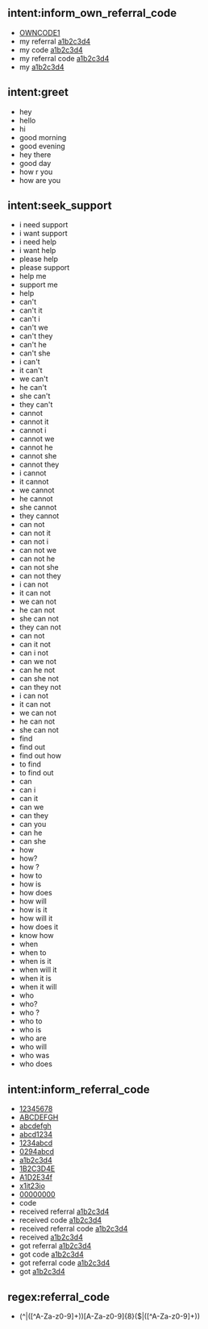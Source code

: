 ## intent:inform_own_referral_code
- [OWNCODE1](referral_code)
- my referral [a1b2c3d4](referral_code)
- my code [a1b2c3d4](referral_code)
- my referral code [a1b2c3d4](referral_code)
- my [a1b2c3d4](referral_code)

## intent:greet
- hey
- hello
- hi
- good morning
- good evening
- hey there
- good day
- how r you
- how are you

## intent:seek_support
- i need support
- i want support
- i need help
- i want help
- please help
- please support
- help me
- support me
- help
- can't
- can't it
- can't i
- can't we
- can't they
- can't he
- can't she
- i can't
- it can't
- we can't
- he can't
- she can't
- they can't
- cannot
- cannot it
- cannot i
- cannot we
- cannot he
- cannot she
- cannot they
- i cannot
- it cannot
- we cannot
- he cannot
- she cannot
- they cannot
- can not
- can not it
- can not i
- can not we
- can not he
- can not she
- can not they
- i can not
- it can not
- we can not
- he can not
- she can not
- they can not
- can not
- can it not
- can i not
- can we not
- can he not
- can she not
- can they not
- i can not
- it can not
- we can not
- he can not
- she can not
- find
- find out
- find out how
- to find
- to find out
- can
- can i
- can it
- can we
- can they
- can you
- can he
- can she
- how
- how?
- how ?
- how to
- how is
- how does
- how will
- how is it
- how will it
- how does it
- know how
- when
- when to
- when is it
- when will it
- when it is
- when it will
- who
- who?
- who ?
- who to
- who is
- who are
- who will
- who was
- who does

## intent:inform_referral_code
- [12345678](referral_code)
- [ABCDEFGH](referral_code)
- [abcdefgh](referral_code)
- [abcd1234](referral_code)
- [1234abcd](referral_code)
- [0294abcd](referral_code)
- [a1b2c3d4](referral_code)
- [1B2C3D4E](referral_code)
- [A1D2E34f](referral_code)
- [x1it23io](referral_code)
- [00000000](referral_code)
- code
- received referral [a1b2c3d4](referral_code)
- received code [a1b2c3d4](referral_code)
- received referral code [a1b2c3d4](referral_code)
- received [a1b2c3d4](referral_code)
- got referral [a1b2c3d4](referral_code)
- got code [a1b2c3d4](referral_code)
- got referral code [a1b2c3d4](referral_code)
- got [a1b2c3d4](referral_code)

## regex:referral_code
- (^|([^A-Za-z0-9]+))[A-Za-z0-9]{8}($|([^A-Za-z0-9]+))
